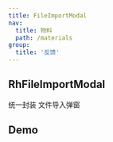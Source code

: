 ```yaml
---
title: FileImportModal
nav:
  title: 物料
  path: /materials
group:
  title: '反馈'
---
```


## RhFileImportModal

统一封装 文件导入弹窗

## Demo

<code src="./Demo.tsx">

 <API src="./index.tsx"/>
